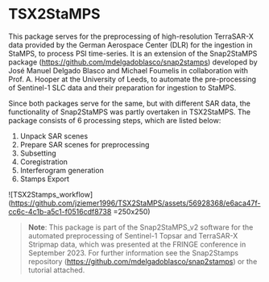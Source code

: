 # TSX2StaMPS
This package serves for the preprocessing of high-resolution TerraSAR-X data provided by the German Aerospace Center (DLR) for the ingestion in StaMPS, to process PSI time-series. It is an extension of the Snap2StaMPS package (https://github.com/mdelgadoblasco/snap2stamps) developed by José Manuel Delgado Blasco and Michael Foumelis in collaboration with Prof. A. Hooper at the University of Leeds, to automate the pre-processing of Sentinel-1 SLC data and their preparation for ingestion to StaMPS. 

Since both packages serve for the same, but with different SAR data, the functionality of Snap2StaMPS was partly overtaken in TSX2StaMPS. The package consists of 6 processing steps, which are listed below:

1. Unpack SAR scenes
2. Prepare SAR scenes for preprocessing
3. Subsetting
4. Coregistration
5. Interferogram generation
6. Stamps Export

![TSX2Stamps_workflow](https://github.com/jziemer1996/TSX2StaMPS/assets/56928368/e6aca47f-cc6c-4c1b-a5c1-f0516cdf8738 =250x250)

> **Note**:
> This package is part of the Snap2StaMPS_v2 software for the automated preprocessing of Sentinel-1 Topsar and TerraSAR-X Stripmap data, which was presented at the FRINGE conference in September 2023. For further information see the Snap2Stamps repository (https://github.com/mdelgadoblasco/snap2stamps) or the tutorial attached.
